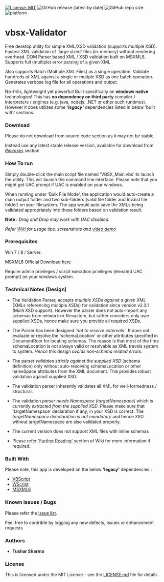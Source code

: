 [![License: MIT](https://img.shields.io/badge/License-MIT-yellow.svg)](https://opensource.org/licenses/MIT) 
![GitHub release (latest by date)](https://img.shields.io/github/v/release/testoxide/vbsx-Validator)
![GitHub repo size](https://img.shields.io/github/repo-size/testoxide/vbsx-Validator) ![platform](https://img.shields.io/badge/platform-win--32%20%7C%20win--64-lightgrey)

# vbsx-Validator
Free desktop utility for simple XML/XSD validation (supports multiple XSD). Fastest XML validation of 'large sized' files (in-memory) without rendering overhead.
DOM Parser based XML / XSD validation built on MSXML6. Supports full (multiple) error parsing of a given XML.

Also supports Batch (Multiple XML Files) as a single operation. Validate hundreds of XML against a single or multple XSD as one batch operation. Generates verbose log file for all operations and output.

No-frills, lightweight yet powerful! Built specifically on **windows native** technologies!
This has **no dependency on third party** compiler / interpreters / engines (e.g. java, nodejs. .NET or other such runtimes). However it does utilizes some _**'legacy'**_ dependencies listed in below 'built with' sections.

### Download

Please do not download from source code section as it may not be stable.

Instead use any latest stable release version, available for download from _[Releases](https://github.com/testoxide/vbsx-Validator/releases)_ section

### How To run

Simply double-click the main script file named 'VBSX_Main.vbs' to launch the utility. This will launch the command line interface.
Please note that you might get UAC prompt if UAC is enabled on your windows.

When running under 'Bulk File Mode', the application would auto-create a main output folder and two sub-folders (valid file folder and Invalid file folder) on your filesystem. The app would auto save the XMLs being validated appropriately into these folders based on validation result.

**Note :** _Drag and Drop may work with UAC disabled._

_Refer [Wiki](https://github.com/testoxide/vbsx-Validator/wiki) for usage tips, screenshots and [video demo](https://github.com/testoxide/vbsx-Validator/wiki/Video-Demo-&-Overview)_


### Prerequisites

Win 7 / 8 / Server.

MSXML6 Official Download [here](https://www.microsoft.com/en-us/download/details.aspx?id=3988)

Require admin privileges / script execution privileges (elevated UAC prompt) on your windows system.


### Technical Notes (Design)

* The Validation Parser, accepts _multiple XSDs against a given XML_ (XMLs referencing multiple XSDs) for validation since version v2.0.1 (Multi XSD support). However the parser does not auto-import any schemas from network or filesystem, but rather considers only user supplied XSDs, hence make sure you provide all required XSDs.

* The Parser has been designed _'not to resolve externals'_. It does not evaluate or resolve the 'schemaLocation' or other attributes specified in DocumentRoot for locating schemas. The reason is that most of the time schemaLocation is not always valid or resolvable as XML travels system to system. _Hence this design avoids non-schema related errors_.

* The parser _validates strictly against the supplied XSD_ (schema definition) only without auto-resolving schemaLocation or other nameSpace attributes from the XML document. This provides robust validation against supplied XSD.

* The validation parser inherently validates all XML for well-formedness / structural.

* The validation _parser needs Namespace (targetNamespace)_ which is currently _extracted from the supplied XSD_. Please make sure that 'targetNamespace' declaration if any, in your XSD is correct. The _targetNamespace decalaration is not mandatory_ and hence XSD without targetNamespace are also validated properly.

* The current version does not support XML files with inline schemas

* Please refer ['Further Reading'](https://github.com/testoxide/vbsx-Validator/wiki/Additional-Notes) section of Wiki for more information if required.


### Built With

Please note, this app is developed on the below **'legacy'** dependencies :

* [VBScript](https://docs.microsoft.com/en-us/dotnet/visual-basic/language-reference/)
* [WScript](https://docs.microsoft.com/en-us/previous-versions/windows/it-pro/windows-server-2003/cc738350(v=ws.10)) 
* [MSXML6](https://docs.microsoft.com/en-us/previous-versions/windows/desktop/ms763742(v%3dvs.85))


### Known Issues / Bugs

Please refer the [Issue list](https://github.com/testoxide/vbsx-Validator/issues).

Feel free to contribte by logging any new defects, issues or enhancement requests

### Authors

* **Tushar Sharma**


### License

This is licensed under the MIT License - see the [LICENSE.md](https://github.com/testoxide/vbsx-Validator/blob/master/LICENSE) file for details

